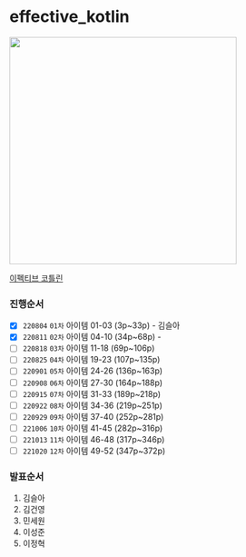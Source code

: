 # effective_kotlin

<img src="http://image.yes24.com/goods/107464876/XL" height=400>

[이펙티브 코틀린](http://www.kyobobook.co.kr/product/detailViewKor.laf?ejkGb=KOR&mallGb=KOR&barcode=9788966263370&orderClick=LAG&Kc=#N)

### 진행순서
- [x] `220804` `01차` 아이템 01-03 (3p~33p) - 김슬아
- [x] `220811` `02차` 아이템 04-10 (34p~68p) - 
- [ ] `220818` `03차` 아이템 11-18 (69p~106p)
- [ ] `220825` `04차` 아이템 19-23 (107p~135p)
- [ ] `220901` `05차` 아이템 24-26 (136p~163p)
- [ ] `220908` `06차` 아이템 27-30 (164p~188p)
- [ ] `220915` `07차` 아이템 31-33 (189p~218p)
- [ ] `220922` `08차` 아이템 34-36 (219p~251p)
- [ ] `220929` `09차` 아이템 37-40 (252p~281p)
- [ ] `221006` `10차` 아이템 41-45 (282p~316p)
- [ ] `221013` `11차` 아이템 46-48 (317p~346p)
- [ ] `221020` `12차` 아이템 49-52 (347p~372p)

### 발표순서
1. 김슬아
2. 김건영
3. 민세원
4. 이성준
5. 이정혁
